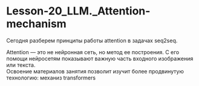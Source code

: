 # Lesson-20_LLM._Attention-mechanism

Сегодня разберем принципы работы attention в задачах seq2seq.

Attention — это не нейронная сеть, но метод ее построения. С его помощи нейросетям показывают важную часть входного изображения или текста.  
Освоение материалов занятия позволит изучит более продвинутую технологию: механиз transformers
